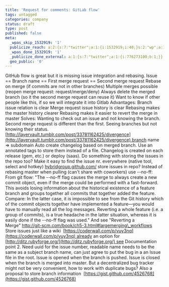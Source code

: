 ```yaml
---
title: 'Request for comments: GitLab flow'
tags: untagged
categories: company
status: draft
type: post
published: false
meta:
  _wpas_skip_1532919: '1'
  publicize_reach: a:2:{s:7:"twitter";a:1:{i:1532919;i:40;}s:2:"wp";a:1:{i:0;i:1;}}
  _wpas_done_1532919: '1'
  _publicize_done_external: a:1:{s:7:"twitter";a:1:{i:776273100;b:1;}}
  geo_public: '0'
---
```

GitHub flow is great but it is missing issue integration and rebasing. Issue == Branch name == First merge request == Second merge request Rebase on merge (if commits are not in other branches) Multiple merges possible (reopen merge request: request/merge/deny) Always delete the merged branch (so it the second merge request can reuse it) Want to know if other people like this, if so we will integrate it into Gitlab Advantages: Branch issue relation is clear Merge request issue history is clear Rebasing makes the master history clearer Rebasing makes it easier to revert the merge in master Solves: Wanting to check out an issue and not knowing the branch. Second merge request is different than the first. Seeing branches but not knowing their status. [http://layervault.tumblr.com/post/33781162425/divergence](http://layervault.tumblr.com/post/33781162425/divergence) branch name => subdomain Auto create changelog based on merged branch. Use an annotated tags to store them instead of a file. Changelog is created on each release (gem, etc.) or deploy (saas). Do something with storing the issues in the repo too? Make it easy to find the issue nr. everywhere (native tool, select and hotkey) [hybridgroup.github.com/](http://hybridgroup.github.com/gitnesse/) store issues in repo? Instead of rebasing master when pulling (can't share with coworkers) use --no-ff: From git flow: "The --no-ff flag causes the merge to always create a new commit object, even if the merge could be performed with a fast-forward. This avoids losing information about the historical existence of a feature branch and groups together all commits that together added the feature. Compare: In the latter case, it is impossible to see from the Git history which of the commit objects together have implemented a feature—you would have to manually read all the log messages. Reverting a whole feature (i.e. a group of commits), is a true headache in the latter situation, whereas it is easily done if the --no-ff flag was used." And see "Reverting a Merge" http://git-scm.com/book/ch5-3.html#largemerging\_workflows Store issues just like a wiki  [https://coderwall.com/p/vuy3nq](https://coderwall.com/p/vuy3nq) already an option for  [http://ditz.rubyforge.org/](http://ditz.rubyforge.org/) see Documentation point 2. Need uuid for the issue number, readable name needs to be the same as a subject branch name, can just agree to put the bug in a an Issue file in the root. Issue is opened when the branch is pushed. Issue is closed when the branch is merged into master. But a decentralized bug tracker might not be very convenient, how to work with duplicate bugs? Also a proposal to store branch information  [https://gist.github.com/4526768](https://gist.github.com/4526768)